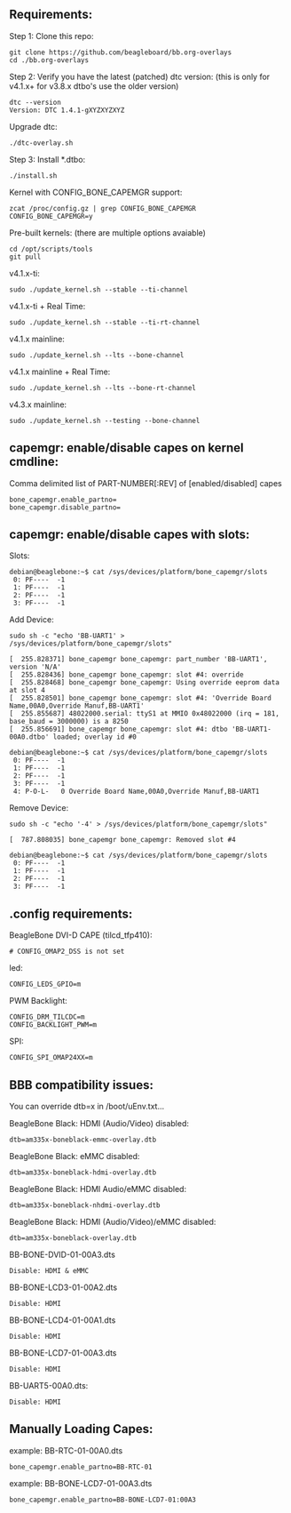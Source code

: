 Requirements:
------------

Step 1: Clone this repo:

    git clone https://github.com/beagleboard/bb.org-overlays
    cd ./bb.org-overlays

Step 2: Verify you have the latest (patched) dtc version: (this is only for v4.1.x+ for v3.8.x dtbo's use the older version)

    dtc --version
    Version: DTC 1.4.1-gXYZXYZXYZ

Upgrade dtc:

    ./dtc-overlay.sh

Step 3: Install *.dtbo:

    ./install.sh

Kernel with CONFIG_BONE_CAPEMGR support:

    zcat /proc/config.gz | grep CONFIG_BONE_CAPEMGR
    CONFIG_BONE_CAPEMGR=y

Pre-built kernels: (there are multiple options avaiable)

    cd /opt/scripts/tools
    git pull

v4.1.x-ti:

    sudo ./update_kernel.sh --stable --ti-channel

v4.1.x-ti + Real Time:

    sudo ./update_kernel.sh --stable --ti-rt-channel

v4.1.x mainline:

    sudo ./update_kernel.sh --lts --bone-channel

v4.1.x mainline + Real Time:

    sudo ./update_kernel.sh --lts --bone-rt-channel

v4.3.x mainline:

    sudo ./update_kernel.sh --testing --bone-channel

capemgr: enable/disable capes on kernel cmdline:
------------

Comma delimited list of PART-NUMBER[:REV] of [enabled/disabled] capes

    bone_capemgr.enable_partno=
    bone_capemgr.disable_partno=


capemgr: enable/disable capes with slots:
------------

Slots:

    debian@beaglebone:~$ cat /sys/devices/platform/bone_capemgr/slots
     0: PF----  -1
     1: PF----  -1
     2: PF----  -1
     3: PF----  -1

Add Device:

    sudo sh -c "echo 'BB-UART1' > /sys/devices/platform/bone_capemgr/slots"
    
    [  255.828371] bone_capemgr bone_capemgr: part_number 'BB-UART1', version 'N/A'
    [  255.828436] bone_capemgr bone_capemgr: slot #4: override
    [  255.828468] bone_capemgr bone_capemgr: Using override eeprom data at slot 4
    [  255.828501] bone_capemgr bone_capemgr: slot #4: 'Override Board Name,00A0,Override Manuf,BB-UART1'
    [  255.855687] 48022000.serial: ttyS1 at MMIO 0x48022000 (irq = 181, base_baud = 3000000) is a 8250
    [  255.856691] bone_capemgr bone_capemgr: slot #4: dtbo 'BB-UART1-00A0.dtbo' loaded; overlay id #0
    
    debian@beaglebone:~$ cat /sys/devices/platform/bone_capemgr/slots
     0: PF----  -1
     1: PF----  -1
     2: PF----  -1
     3: PF----  -1
     4: P-O-L-   0 Override Board Name,00A0,Override Manuf,BB-UART1

Remove Device:

    sudo sh -c "echo '-4' > /sys/devices/platform/bone_capemgr/slots"
    
    [  787.808035] bone_capemgr bone_capemgr: Removed slot #4
    
    debian@beaglebone:~$ cat /sys/devices/platform/bone_capemgr/slots
     0: PF----  -1
     1: PF----  -1
     2: PF----  -1
     3: PF----  -1

.config requirements:
------------

BeagleBone DVI-D CAPE (tilcd_tfp410):

    # CONFIG_OMAP2_DSS is not set

led:

    CONFIG_LEDS_GPIO=m

PWM Backlight:

    CONFIG_DRM_TILCDC=m
    CONFIG_BACKLIGHT_PWM=m

SPI:

    CONFIG_SPI_OMAP24XX=m

BBB compatibility issues:
------------

You can override dtb=x in /boot/uEnv.txt...

BeagleBone Black: HDMI (Audio/Video) disabled:

    dtb=am335x-boneblack-emmc-overlay.dtb

BeagleBone Black: eMMC disabled:

    dtb=am335x-boneblack-hdmi-overlay.dtb

BeagleBone Black: HDMI Audio/eMMC disabled:

    dtb=am335x-boneblack-nhdmi-overlay.dtb

BeagleBone Black: HDMI (Audio/Video)/eMMC disabled:

    dtb=am335x-boneblack-overlay.dtb

BB-BONE-DVID-01-00A3.dts

    Disable: HDMI & eMMC

BB-BONE-LCD3-01-00A2.dts

    Disable: HDMI

BB-BONE-LCD4-01-00A1.dts

    Disable: HDMI

BB-BONE-LCD7-01-00A3.dts

    Disable: HDMI

BB-UART5-00A0.dts:

    Disable: HDMI

Manually Loading Capes:
------------

example: BB-RTC-01-00A0.dts

    bone_capemgr.enable_partno=BB-RTC-01

example: BB-BONE-LCD7-01-00A3.dts

    bone_capemgr.enable_partno=BB-BONE-LCD7-01:00A3
